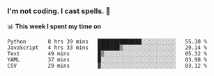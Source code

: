 ### I'm not coding. I cast spells. 🎩

📊 **This week I spent my time on**
<!--START_SECTION:waka-->
```text
Python       8 hrs 39 mins   ██████████████░░░░░░░░░░░   55.38 % 
JavaScript   4 hrs 33 mins   ███████▒░░░░░░░░░░░░░░░░░   29.14 % 
Text         49 mins         █▒░░░░░░░░░░░░░░░░░░░░░░░   05.32 % 
YAML         37 mins         █░░░░░░░░░░░░░░░░░░░░░░░░   03.98 % 
CSV          29 mins         ▓░░░░░░░░░░░░░░░░░░░░░░░░   03.12 % 
```
<!--END_SECTION:waka-->
